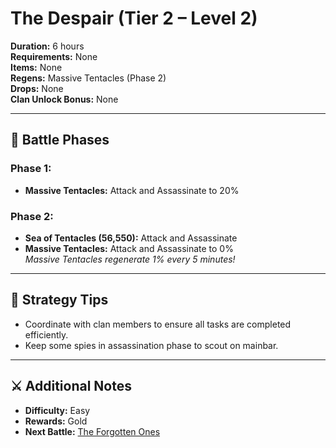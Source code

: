 # The Despair (Tier 2 – Level 2)

**Duration:** 6 hours  
**Requirements:** None  
**Items:** None  
**Regens:** Massive Tentacles (Phase 2)  
**Drops:** None  
**Clan Unlock Bonus:** None

---

## 🧪 Battle Phases

### Phase 1:
- **Massive Tentacles:** Attack and Assassinate to 20%

### Phase 2:
- **Sea of Tentacles (56,550):** Attack and Assassinate  
- **Massive Tentacles:** Attack and Assassinate to 0%  
  *Massive Tentacles regenerate 1% every 5 minutes!*

---

## 🧭 Strategy Tips

- Coordinate with clan members to ensure all tasks are completed efficiently.  
- Keep some spies in assassination phase to scout on mainbar.

---

## ⚔️ Additional Notes

- **Difficulty:** Easy  
- **Rewards:** Gold  
- **Next Battle:** [The Forgotten Ones](the-forgotten-ones.md)
